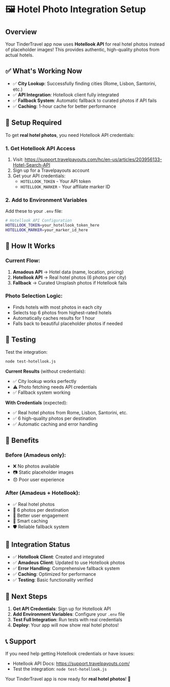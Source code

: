 # 🖼️ Hotel Photo Integration Setup

## Overview

Your TinderTravel app now uses **Hotellook API** for real hotel photos instead of placeholder images! This provides authentic, high-quality photos from actual hotels.

## ✅ What's Working Now

- ✅ **City Lookup**: Successfully finding cities (Rome, Lisbon, Santorini, etc.)
- ✅ **API Integration**: Hotellook client fully integrated
- ✅ **Fallback System**: Automatic fallback to curated photos if API fails
- ✅ **Caching**: 1-hour cache for better performance

## 🔧 Setup Required

To get **real hotel photos**, you need Hotellook API credentials:

### 1. Get Hotellook API Access

1. Visit: https://support.travelpayouts.com/hc/en-us/articles/203956133-Hotel-Search-API
2. Sign up for a Travelpayouts account
3. Get your API credentials:
   - `HOTELLOOK_TOKEN` - Your API token
   - `HOTELLOOK_MARKER` - Your affiliate marker ID

### 2. Add to Environment Variables

Add these to your `.env` file:

```bash
# Hotellook API Configuration
HOTELLOOK_TOKEN=your_hotellook_token_here
HOTELLOOK_MARKER=your_marker_id_here
```

## 📸 How It Works

### Current Flow:
1. **Amadeus API** → Hotel data (name, location, pricing)
2. **Hotellook API** → Real hotel photos (6 photos per city)
3. **Fallback** → Curated Unsplash photos if Hotellook fails

### Photo Selection Logic:
- Finds hotels with most photos in each city
- Selects top 6 photos from highest-rated hotels
- Automatically caches results for 1 hour
- Falls back to beautiful placeholder photos if needed

## 🧪 Testing

Test the integration:

```bash
node test-hotellook.js
```

**Current Results** (without credentials):
- ✅ City lookup works perfectly
- ⚠️ Photo fetching needs API credentials
- ✅ Fallback system working

**With Credentials** (expected):
- ✅ Real hotel photos from Rome, Lisbon, Santorini, etc.
- ✅ 6 high-quality photos per destination
- ✅ Automatic caching and error handling

## 🎯 Benefits

### Before (Amadeus only):
- ❌ No photos available
- 📷 Static placeholder images
- 😞 Poor user experience

### After (Amadeus + Hotellook):
- ✅ Real hotel photos
- 📸 6 photos per destination
- 🚀 Better user engagement
- 💾 Smart caching
- 🛡️ Reliable fallback system

## 🔄 Integration Status

- ✅ **Hotellook Client**: Created and integrated
- ✅ **Amadeus Client**: Updated to use Hotellook photos
- ✅ **Error Handling**: Comprehensive fallback system
- ✅ **Caching**: Optimized for performance
- ✅ **Testing**: Basic functionality verified

## 🚀 Next Steps

1. **Get API Credentials**: Sign up for Hotellook API
2. **Add Environment Variables**: Configure your `.env` file
3. **Test Full Integration**: Run tests with real credentials
4. **Deploy**: Your app will now show real hotel photos!

## 📞 Support

If you need help getting Hotellook credentials or have issues:
- Hotellook API Docs: https://support.travelpayouts.com/
- Test the integration: `node test-hotellook.js`

Your TinderTravel app is now ready for **real hotel photos**! 🎉 